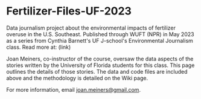 # Fertilizer-Files-UF-2023

Data journalism project about the environmental impacts of fertilizer overuse in the U.S. Southeast. Published through WUFT (NPR) in May 2023 as a series from Cynthia Barnett's UF J-school's Environmental Journalism class. Read more at: (link)

Joan Meiners, co-instructor of the course, oversaw the data aspects of the stories written by the University of Florida students for this class. This page outlines the details of those stories. The data and code files are included above and the methodology is detailed on the Wiki page.

For more information, email joan.meiners@gmail.com.

